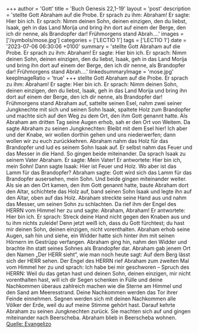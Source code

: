 +++
author = 'Gott'
title = 'Buch Genesis 22,1-19'
layout = 'post'
description = 'stellte Gott Abraham auf die Probe. Er sprach zu ihm: Abraham! Er sagte: Hier bin ich. Er sprach: Nimm deinen Sohn, deinen einzigen, den du liebst, Isaak, geh in das Land Morija und bring ihn dort auf einem der Berge, den ich dir nenne, als Brandopfer dar! Frühmorgens stand Abrah....'
images = ['/symbols/mose.jpg']
categories = ['LECTIO 1']
tags = ['LECTIO 1']
date = '2023-07-06 06:30:06 +0100'
summary = 'stellte Gott Abraham auf die Probe. Er sprach zu ihm: Abraham! Er sagte: Hier bin ich. Er sprach: Nimm deinen Sohn, deinen einzigen, den du liebst, Isaak, geh in das Land Morija und bring ihn dort auf einem der Berge, den ich dir nenne, als Brandopfer dar! Frühmorgens stand Abrah....'
linkedsummaryImage = 'mose.jpg'
keepImageRatio = 'true'
+++
stellte Gott Abraham auf die Probe. Er sprach zu ihm: Abraham! Er sagte: Hier bin ich.
Er sprach: Nimm deinen Sohn, deinen einzigen, den du liebst, Isaak, geh in das Land Morija und bring ihn dort auf einem der Berge, den ich dir nenne, als Brandopfer dar!
Frühmorgens stand Abraham auf, sattelte seinen Esel, nahm zwei seiner Jungknechte mit sich und seinen Sohn Isaak, spaltete Holz zum Brandopfer und machte sich auf den Weg zu dem Ort, den ihm Gott genannt hatte.<!--more-->
Als Abraham am dritten Tag seine Augen erhob, sah er den Ort von Weitem.
Da sagte Abraham zu seinen Jungknechten: Bleibt mit dem Esel hier! Ich aber und der Knabe, wir wollen dorthin gehen und uns niederwerfen; dann wollen wir zu euch zurückkehren.
Abraham nahm das Holz für das Brandopfer und lud es seinem Sohn Isaak auf. Er selbst nahm das Feuer und das Messer in die Hand. So gingen beide miteinander.
Da sprach Isaak zu seinem Vater Abraham. Er sagte: Mein Vater! Er antwortete: Hier bin ich, mein Sohn! Dann sagte Isaak: Hier ist Feuer und Holz. Wo aber ist das Lamm für das Brandopfer?
Abraham sagte: Gott wird sich das Lamm für das Brandopfer ausersehen, mein Sohn. Und beide gingen miteinander weiter.
Als sie an den Ort kamen, den ihm Gott genannt hatte, baute Abraham dort den Altar, schichtete das Holz auf, band seinen Sohn Isaak und legte ihn auf den Altar, oben auf das Holz.
Abraham streckte seine Hand aus und nahm das Messer, um seinen Sohn zu schlachten.
Da rief ihm der Engel des HERRN vom Himmel her zu und sagte: Abraham, Abraham! Er antwortete: Hier bin ich.
Er sprach: Streck deine Hand nicht gegen den Knaben aus und tu ihm nichts zuleide! Denn jetzt weiß ich, dass du Gott fürchtest; du hast mir deinen Sohn, deinen einzigen, nicht vorenthalten.
Abraham erhob seine Augen, sah hin und siehe, ein Widder hatte sich hinter ihm mit seinen Hörnern im Gestrüpp verfangen. Abraham ging hin, nahm den Widder und brachte ihn statt seines Sohnes als Brandopfer dar.
Abraham gab jenem Ort den Namen „Der HERR sieht“, wie man noch heute sagt: Auf dem Berg lässt sich der HERR sehen.
Der Engel des HERRN rief Abraham zum zweiten Mal vom Himmel her zu
und sprach: Ich habe bei mir geschworen – Spruch des HERRN: Weil du das getan hast und deinen Sohn, deinen einzigen, mir nicht vorenthalten hast,
will ich dir Segen schenken in Fülle und deine Nachkommen überaus zahlreich machen wie die Sterne am Himmel und den Sand am Meeresstrand. Deine Nachkommen werden das Tor ihrer Feinde einnehmen.
Segnen werden sich mit deinen Nachkommen alle Völker der Erde, weil du auf meine Stimme gehört hast.
Darauf kehrte Abraham zu seinen Jungknechten zurück. Sie machten sich auf und gingen miteinander nach Beerscheba. Abraham blieb in Beerscheba wohnen.<br> [Quelle: Evangelizo](https://evangeliumtagfuertag.org/DE/gospel)